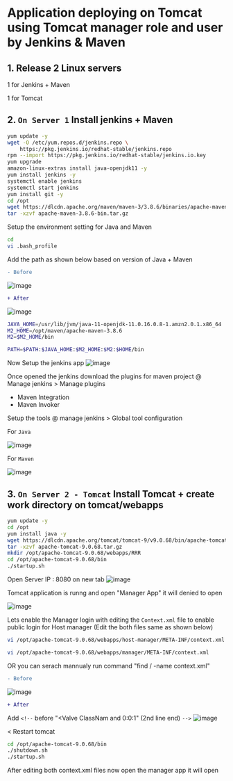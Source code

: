 # Application deploying on Tomcat using Tomcat manager role and user by Jenkins & Maven

## 1. Release 2 Linux servers
1 for Jenkins + Maven

1 for Tomcat

## 2. `On Server 1` Install jenkins + Maven
```sh
yum update -y
wget -O /etc/yum.repos.d/jenkins.repo \
    https://pkg.jenkins.io/redhat-stable/jenkins.repo
rpm --import https://pkg.jenkins.io/redhat-stable/jenkins.io.key
yum upgrade
amazon-linux-extras install java-openjdk11 -y
yum install jenkins -y
systemctl enable jenkins
systemctl start jenkins
yum install git -y
cd /opt
wget https://dlcdn.apache.org/maven/maven-3/3.8.6/binaries/apache-maven-3.8.6-bin.tar.gz
tar -xzvf apache-maven-3.8.6-bin.tar.gz
```

Setup the environment setting for Java and Maven
```sh
cd
vi .bash_profile
```

Add the path as shown below based on version of Java + Maven
```diff
- Before
```

![image](https://user-images.githubusercontent.com/111989928/199534365-046e6aa0-b0b7-419b-993b-aa106527ef3b.png)

```diff
+ After
```

![image](https://user-images.githubusercontent.com/111989928/199535469-b1bf3a7c-3cb4-47b4-97a4-9c7b40c5a4fb.png)
```sh
JAVA_HOME=/usr/lib/jvm/java-11-openjdk-11.0.16.0.8-1.amzn2.0.1.x86_64
M2_HOME=/opt/maven/apache-maven-3.8.6
M2=$M2_HOME/bin

PATH=$PATH:$JAVA_HOME:$M2_HOME:$M2:$HOME/bin
```

Now Setup the jenkins app
![image](https://user-images.githubusercontent.com/111989928/199536974-545a8c9a-e286-4591-afd4-391b9afbcb66.png)

Once opened the jenkins download the plugins for maven project @ Manage jenkins > Manage plugins

* Maven Integration
* Maven Invoker

Setup the tools @ manage jenkins > Global tool configuration

For `Java`

![image](https://user-images.githubusercontent.com/111989928/199538575-3656cd22-a254-477b-b49f-8beec3870d8b.png)

For `Maven`

![image](https://user-images.githubusercontent.com/111989928/199538740-89981c5f-c5f4-42d0-a0d5-66bfa2e685e3.png)



## 3. `On Server 2 - Tomcat` Install Tomcat + create work directory on tomcat/webapps
```sh
yum update -y
cd /opt
yum install java -y
wget https://dlcdn.apache.org/tomcat/tomcat-9/v9.0.68/bin/apache-tomcat-9.0.68.tar.gz
tar -xzvf apache-tomcat-9.0.68.tar.gz
mkdir /opt/apache-tomcat-9.0.68/webapps/RRR
cd /opt/apache-tomcat-9.0.68/bin
./startup.sh
```
Open Server IP : 8080 on new tab
![image](https://user-images.githubusercontent.com/111989928/199546600-db8acd8b-c491-4063-8ecf-6f47cca27180.png)

Tomcat application is runng and open "Manager App" it will denied to open 

![image](https://user-images.githubusercontent.com/111989928/199546993-96aa595b-12a5-4810-b928-9a2952b0129d.png)


Lets enable the Manager login with editing the `Context.xml` file to enable public login for Host manager (Edit the both files same as shown below)

```sh
vi /opt/apache-tomcat-9.0.68/webapps/host-manager/META-INF/context.xml
```
```sh
vi /opt/apache-tomcat-9.0.68/webapps/manager/META-INF/context.xml
```
OR you can serach mannualy run command "find / -name context.xml"
```diff
- Before
```
![image](https://user-images.githubusercontent.com/111989928/199543146-bd741583-aa7d-46c3-82b6-ce81f3eac789.png)
```diff
+ After
```
Add ` <!-- ` before "<Valve ClassNam and 
                          0:0:1" (2nd line end) ` --> `
![image](https://user-images.githubusercontent.com/111989928/199544536-01499aef-84c4-496c-9949-525466342aef.png)
    
<
Restart tomcat
```sh
cd /opt/apache-tomcat-9.0.68/bin
./shutdown.sh
./startup.sh
```
After editing both context.xml files now open the manager app it will open
 




